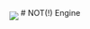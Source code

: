 <img src = "https://github.com/Sam-1210/Not-Engine-Tmp/blob/testing/Assets/Materials/Textures/Logo.png" align = "middle"/>
# NOT(!) Engine
